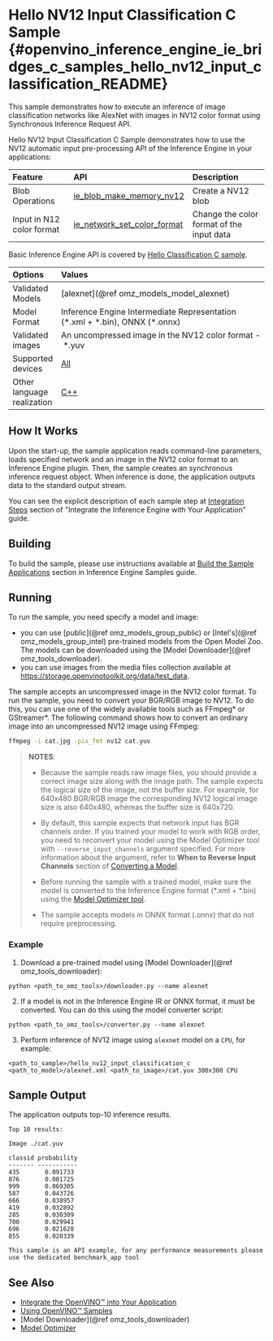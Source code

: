 # Hello NV12 Input Classification C Sample {#openvino_inference_engine_ie_bridges_c_samples_hello_nv12_input_classification_README}

This sample demonstrates how to execute an inference of image classification networks like AlexNet with images in NV12 color format using Synchronous Inference Request API.

Hello NV12 Input Classification C Sample demonstrates how to use the NV12 automatic input pre-processing API of the Inference Engine in your applications:

| Feature    | API  | Description |
|:---     |:--- |:---
| Blob Operations| [ie_blob_make_memory_nv12] | Create a NV12 blob
| Input in N12 color format |[ie_network_set_color_format]| Change the color format of the input data
Basic Inference Engine API is covered by [Hello Classification C sample](../hello_classification/README.md).

| Options  | Values |
|:---                              |:---
| Validated Models                 | [alexnet](@ref omz_models_model_alexnet)
| Model Format                     | Inference Engine Intermediate Representation (\*.xml + \*.bin), ONNX (\*.onnx)
| Validated images                 | An uncompressed image in the NV12 color format - \*.yuv
| Supported devices                | [All](../../../docs/OV_Runtime_UG/supported_plugins/Supported_Devices.md) |
| Other language realization       | [C++](../../../samples/cpp/hello_nv12_input_classification/README.md) |

## How It Works

Upon the start-up, the sample application reads command-line parameters, loads specified network and an
image in the NV12 color format to an Inference Engine plugin. Then, the sample creates an synchronous inference request object. When inference is done, the
application outputs data to the standard output stream.

You can see the explicit description of
each sample step at [Integration Steps](https://docs.openvino.ai/nightly/openvino_docs_Integrate_OV_into_customer_application.html) section of "Integrate the Inference Engine with Your Application" guide.

## Building

To build the sample, please use instructions available at [Build the Sample Applications](../../../docs/OV_Runtime_UG/Samples_Overview.md) section in Inference Engine Samples guide.

## Running

To run the sample, you need specify a model and image:

- you can use [public](@ref omz_models_group_public) or [Intel's](@ref omz_models_group_intel) pre-trained models from the Open Model Zoo. The models can be downloaded using the [Model Downloader](@ref omz_tools_downloader).
- you can use images from the media files collection available at https://storage.openvinotoolkit.org/data/test_data.

The sample accepts an uncompressed image in the NV12 color format. To run the sample, you need to
convert your BGR/RGB image to NV12. To do this, you can use one of the widely available tools such
as FFmpeg\* or GStreamer\*. The following command shows how to convert an ordinary image into an
uncompressed NV12 image using FFmpeg:

```sh
ffmpeg -i cat.jpg -pix_fmt nv12 cat.yuv
```

> **NOTES**:
>
> - Because the sample reads raw image files, you should provide a correct image size along with the
>   image path. The sample expects the logical size of the image, not the buffer size. For example,
>   for 640x480 BGR/RGB image the corresponding NV12 logical image size is also 640x480, whereas the
>   buffer size is 640x720.
> - By default, this sample expects that network input has BGR channels order. If you trained your
>   model to work with RGB order, you need to reconvert your model using the Model Optimizer tool
>   with `--reverse_input_channels` argument specified. For more information about the argument,
>   refer to **When to Reverse Input Channels** section of
>   [Converting a Model](../../../docs/MO_DG/prepare_model/convert_model/Converting_Model.md).
> - Before running the sample with a trained model, make sure the model is converted to the Inference Engine format (\*.xml + \*.bin) using the [Model Optimizer tool](../../../docs/MO_DG/Deep_Learning_Model_Optimizer_DevGuide.md).
>
> - The sample accepts models in ONNX format (.onnx) that do not require preprocessing.

### Example
1. Download a pre-trained model using [Model Downloader](@ref omz_tools_downloader):
```
python <path_to_omz_tools>/downloader.py --name alexnet
```

2. If a model is not in the Inference Engine IR or ONNX format, it must be converted. You can do this using the model converter script:

```
python <path_to_omz_tools>/converter.py --name alexnet
```

3. Perform inference of NV12 image using `alexnet` model on a `CPU`, for example:

```
<path_to_sample>/hello_nv12_input_classification_c <path_to_model>/alexnet.xml <path_to_image>/cat.yuv 300x300 CPU
```

## Sample Output

The application outputs top-10 inference results.

```
Top 10 results:

Image ./cat.yuv

classid probability
------- -----------
435       0.091733
876       0.081725
999       0.069305
587       0.043726
666       0.038957
419       0.032892
285       0.030309
700       0.029941
696       0.021628
855       0.020339

This sample is an API example, for any performance measurements please use the dedicated benchmark_app tool
```

## See Also

- [Integrate the OpenVINO™ into Your Application](../../../docs/OV_Runtime_UG/Integrate_with_customer_application.md)
- [Using OpenVINO™ Samples](../../../docs/OV_Runtime_UG/Samples_Overview.md)
- [Model Downloader](@ref omz_tools_downloader)
- [Model Optimizer](../../../docs/MO_DG/Deep_Learning_Model_Optimizer_DevGuide.md)

[ie_network_set_color_format]:https://docs.openvino.ai/latest/ie_c_api/group__Network.html#ga85f3251f1f7b08507c297e73baa58969
[ie_blob_make_memory_nv12]:https://docs.openvino.ai/latest/ie_c_api/group__Blob.html#ga0a2d97b0d40a53c01ead771f82ae7f4a
